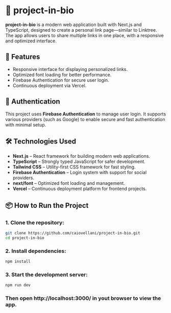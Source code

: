 # 🔗 project-in-bio

**project-in-bio** is a modern web application built with Next.js and TypeScript, designed to create a personal link page—similar to Linktree. The app allows users to share multiple links in one place, with a responsive and optimized interface.


## 🚀 Features

- Responsive interface for displaying personalized links.
- Optimized font loading for better performance.
- Firebase Authentication for secure user login.
- Continuous deployment via Vercel.


## 🔐 Authentication

This project uses **Firebase Authentication** to manage user login. It supports various providers (such as Google) to enable secure and fast authentication with minimal setup.

## 🛠️ Technologies Used

- **Next.js** – React framework for building modern web applications.
- **TypeScript** – Strongly typed JavaScript for safer development.
- **Tailwind CSS** – Utility-first CSS framework for fast styling.
- **Firebase Authentication** – Login system with support for social providers.
- **next/font** – Optimized font loading and management.
- **Vercel** – Continuous deployment platform for frontend projects.

## 📦 How to Run the Project

### 1. Clone the repository:
```bash
git clone https://github.com/caiovellani/project-in-bio.git
cd project-in-bio
```

### 2. Install dependencies: 
```bash
npm install
````

### 3. Start the development server:
```bash
npm run dev
````

### Then open http://localhost:3000/ in yout browser to view the app.
